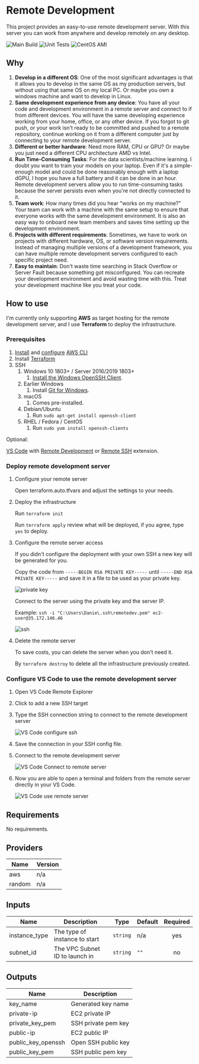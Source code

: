 # Remote Development

This project provides an easy-to-use remote development server.
With this server you can work from anywhere and develop remotely on any desktop.

![Main Build](https://github.com/DanielRDias/remote-development/.github/workflows/terraform-main-build.yml/badge.svg)
![Unit Tests](https://github.com/DanielRDias/remote-development/.github/workflows/terraform-unit-test.yml/badge.svg)
![CentOS AMI](https://github.com/DanielRDias/remote-development/.github/workflows/terraform-local-build-centos.yml/badge.svg)

## Why

1. **Develop in a different OS**: One of the most significant advantages is that it allows you to develop in the same OS as my production servers, but without using that same OS on my local PC. Or maybe you own a windows machine and want to develop in Linux.
2. **Same development experience from any device**: You have all your code and development environment in a remote server and connect to if from different devices. You will have the same developing experience working from your home, office, or any other device. If you forgot to git push, or your work isn't ready to be committed and pushed to a remote repository, continue working on it from a different computer just by connecting to your remote development server.
3. **Different or better hardware**: Need more RAM, CPU or GPU? Or maybe you just need a different CPU architecture AMD vs Intel.
4. **Run Time-Consuming Tasks**: For the data scientists/machine learning. I doubt you want to train your models on your laptop. Even if it's a simple-enough model and could be done reasonably enough with a laptop dGPU, I hope you have a full battery and it can be done in an hour. Remote development servers allow you to run time-consuming tasks because the server persists even when you're not directly connected to it.
5. **Team work**: How many times did you hear "works on my machine?" Your team can work with a machine with the same setup to ensure that everyone works with the same development environment. It is also an easy way to onboard new team members and saves time setting up the development environment.
6. **Projects with different requirements**: Sometimes, we have to work on projects with different hardware, OS, or software version requirements. Instead of managing multiple versions of a development framework, you can have multiple remote development servers configured to each specific project need.
7. **Easy to maintain**: Don't waste time searching in Stack Overflow or Server Fault because something got misconfigured. You can recreate your development environment and avoid wasting time with this. Treat your development machine like you treat your code.

## How to use

I'm currently only supporting **AWS** as target hosting for the remote development server, and I use **Terraform** to deploy the infrastructure.

### Prerequisites

1. [Install](https://github.com/aws/aws-cli#installation) and [configure](https://github.com/aws/aws-cli#configuration) [AWS CLI](https://aws.amazon.com/cli/)
2. Install [Terraform](https://www.terraform.io/)
3. SSH
   1. Windows 10 1803+ / Server 2016/2019 1803+
      1. [Install the Windows OpenSSH Client](https://docs.microsoft.com/windows-server/administration/openssh/openssh_install_firstuse).
   2. Earlier Windows
      1. Install [Git for Windows](https://git-scm.com/download/win).
   3. macOS
      1. Comes pre-installed.
   4. Debian/Ubuntu
      1. Run `sudo apt-get install openssh-client`
   5. RHEL / Fedora / CentOS
      1. Run `sudo yum install openssh-clients`

Optional:

[VS Code](https://code.visualstudio.com/) with [Remote Development](https://marketplace.visualstudio.com/items?itemName=ms-vscode-remote.vscode-remote-extensionpack) or [Remote SSH](https://marketplace.visualstudio.com/items?itemName=ms-vscode-remote.remote-ssh) extension.

### Deploy remote development server

1) Configure your remote server

   Open terraform.auto.tfvars and adjust the settings to your needs.

2) Deploy the infrastructure

   Run `terraform init`

   Run `terraform apply` review what will be deployed, if you agree, type `yes` to deploy.

3) Configure the remote server access

   If you didn't configure the deployment with your own SSH a new key will be generated for you.

   Copy the code from `-----BEGIN RSA PRIVATE KEY-----` until `-----END RSA PRIVATE KEY-----` and save it in a file to be used as your private key.

   ![private key](docs/img/private_pem.png)

   Connect to the server using the private key and the server IP.

   Example: `ssh -i "C:\Users\Danie\.ssh\remotedev.pem" ec2-user@35.172.146.46`

   ![ssh](docs/img/ssh.png)

4) Delete the remote server

   To save costs, you can delete the server when you don't need it.

   By `terraform destroy` to delete all the infrastructure previously created.

### Configure VS Code to use the remote development server

1. Open VS Code Remote Explorer
2. Click to add a new SSH target
3. Type the SSH connection string to connect to the remote development server

   ![VS Code configure ssh](docs/img/vscode_ssh.png)

4. Save the connection in your SSH config file.
5. Connect to the remote development server

   ![VS Code Connect to remote server](docs/img/vscode_connect.png)

6. Now you are able to open a terminal and folders from the remote server directly in your VS Code.

   ![VS Code use remote server](docs/img/vscode_remote.png)

<!-- BEGINNING OF PRE-COMMIT-TERRAFORM DOCS HOOK -->
## Requirements

No requirements.

## Providers

| Name | Version |
|------|---------|
| aws | n/a |
| random | n/a |

## Inputs

| Name | Description | Type | Default | Required |
|------|-------------|------|---------|:--------:|
| instance\_type | The type of instance to start | `string` | n/a | yes |
| subnet\_id | The VPC Subnet ID to launch in | `string` | `""` | no |

## Outputs

| Name | Description |
|------|-------------|
| key\_name | Generated key name |
| private-ip | EC2 private IP |
| private\_key\_pem | SSH private pem key |
| public-ip | EC2 public IP |
| public\_key\_openssh | Open SSH public key |
| public\_key\_pem | SSH public pem key |

<!-- END OF PRE-COMMIT-TERRAFORM DOCS HOOK -->
